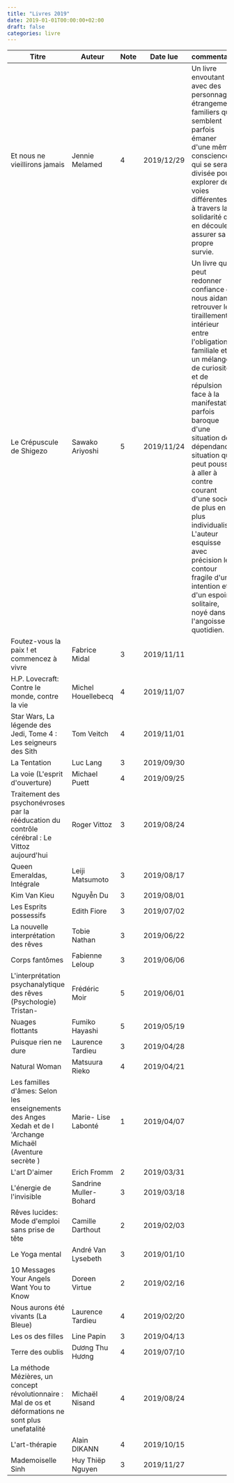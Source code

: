 ```yaml
---
title: "Livres 2019"
date: 2019-01-01T00:00:00+02:00
draft: false
categories: livre
---
```




| Titre      | Auteur | Note | Date lue | commentaire |
| ----------- | ----------- | ----------- | ----------- | ----------- |
| Et nous ne vieillirons jamais	| Jennie Melamed	|  4	| 2019/12/29 | Un livre envoutant avec des personnages étrangement familiers qui semblent parfois émaner d'une même conscience qui se serait divisée pour explorer des voies différentes et à travers la solidarité qui en découle assurer sa propre survie. |
| Le Crépuscule de Shigezo	| Sawako Ariyoshi	|  5	| 2019/11/24 | Un livre qui peut redonner confiance en nous aidant à retrouver le tiraillement intérieur entre l'obligation familiale et un mélange de curiosité et de répulsion face à la manifestation parfois baroque d'une situation de dépendance, situation qui peut pousser à aller à contre courant d'une société de plus en plus individualiste. L'auteur esquisse avec précision le contour fragile d'une intention et d'un espoir solitaire, noyé dans l'angoisse du quotidien. |
| Foutez-vous la paix ! et commencez à vivre	| Fabrice Midal	|  3	| 2019/11/11 |
| H.P. Lovecraft: Contre le monde, contre la vie	| Michel Houellebecq	|  4	| 2019/11/07 |
| Star Wars, La légende des Jedi, Tome 4 : Les seigneurs des Sith	| Tom Veitch	|  4	| 2019/11/01 |
| La Tentation	| Luc Lang	|  3	| 2019/09/30 |
| La voie (L'esprit d'ouverture)	| Michael Puett	|  4	| 2019/09/25 |
| Traitement des psychonévroses par la rééducation du contrôle cérébral :  Le Vittoz aujourd'hui	|Roger Vittoz	|  3	| 2019/08/24 |
| Queen Emeraldas, Intégrale	| Leiji Matsumoto	|  3	| 2019/08/17 |
| Kim Van Kieu	| Nguyễn Du	|  3	| 2019/08/01 |
| Les Esprits possessifs	| Edith Fiore	|  3	| 2019/07/02 |
| La nouvelle interprétation des rêves	| Tobie Nathan	|  3	| 2019/06/22 |
| Corps fantômes	| Fabienne Leloup	|  3	| 2019/06/06 |
| L'interprétation psychanalytique des rêves (Psychologie)	Tristan-| Frédéric Moir	|  5	| 2019/06/01 |
| Nuages flottants	| Fumiko Hayashi	|  5	| 2019/05/19 |
| Puisque rien ne dure	| Laurence Tardieu	|  3	| 2019/04/28 |
| Natural Woman	| Matsuura Rieko	|  4	| 2019/04/21 |
| Les familles d'âmes: Selon les enseignements des Anges Xedah et de l 'Archange Michaël (Aventure  secrète )	| Marie- Lise Labonté	|  1	| 2019/04/07 |
| L'art D'aimer	| Erich Fromm	|  2	| 2019/03/31 |
| L'énergie de l'invisible	| Sandrine Muller-Bohard	|  3	| 2019/03/18 |
| Rêves lucides: Mode d'emploi sans prise de tête	| Camille Darthout	|  2	| 2019/02/03 |
| Le Yoga mental	| André Van Lysebeth	|  3	| 2019/01/10 |
| 10 Messages Your Angels Want You to Know	| Doreen Virtue	| 2 		| 2019/02/16 |
| Nous aurons été vivants (La Bleue)	| Laurence Tardieu	| 4 		| 2019/02/20 |
| Les os des filles	| Line Papin	| 3 		| 2019/04/13 |
| Terre des oublis	| Dương Thu Hương	| 4 		| 2019/07/10 |
| La méthode Mézières, un concept révolutionnaire : Mal de os et déformations ne sont plus unefatalité	 | Michaël Nisand	| 4 		| 2019/08/24 |
| L'art-thérapie	| Alain DIKANN	| 4 		| 2019/10/15 |
| Mademoiselle Sinh |	Huy Thiëp Nguyen	| 3 		| 2019/11/27 |
